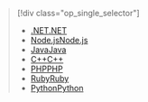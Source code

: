 > [!div class="op_single_selector"]
> * [<span data-ttu-id="b155a-101">.NET</span><span class="sxs-lookup"><span data-stu-id="b155a-101">.NET</span></span>](../articles/storage/queues/storage-dotnet-how-to-use-queues.md)
> * [<span data-ttu-id="b155a-102">Node.js</span><span class="sxs-lookup"><span data-stu-id="b155a-102">Node.js</span></span>](../articles/storage/queues/storage-nodejs-how-to-use-queues.md)
> * [<span data-ttu-id="b155a-103">Java</span><span class="sxs-lookup"><span data-stu-id="b155a-103">Java</span></span>](../articles/storage/queues/storage-java-how-to-use-queue-storage.md)
> * [<span data-ttu-id="b155a-104">C++</span><span class="sxs-lookup"><span data-stu-id="b155a-104">C++</span></span>](../articles/storage/queues/storage-c-plus-plus-how-to-use-queues.md)
> * [<span data-ttu-id="b155a-105">PHP</span><span class="sxs-lookup"><span data-stu-id="b155a-105">PHP</span></span>](../articles/storage/queues/storage-php-how-to-use-queues.md)
> * [<span data-ttu-id="b155a-106">Ruby</span><span class="sxs-lookup"><span data-stu-id="b155a-106">Ruby</span></span>](../articles/storage/queues/storage-ruby-how-to-use-queue-storage.md)
> * [<span data-ttu-id="b155a-107">Python</span><span class="sxs-lookup"><span data-stu-id="b155a-107">Python</span></span>](../articles/storage/queues/storage-python-how-to-use-queue-storage.md)
> 
> 

